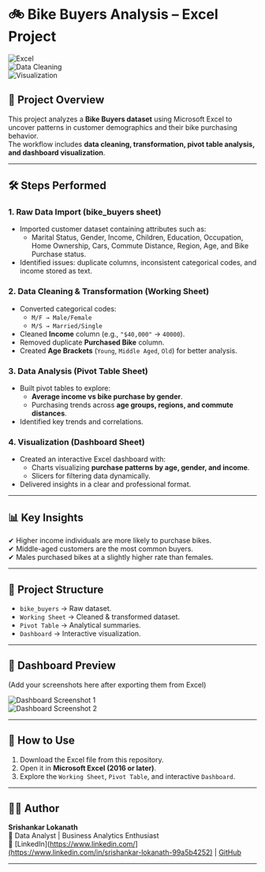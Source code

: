 # 🚲 Bike Buyers Analysis – Excel Project  

![Excel](https://img.shields.io/badge/Tool-Microsoft%20Excel-green?logo=microsoft-excel&logoColor=white)  
![Data Cleaning](https://img.shields.io/badge/Focus-Data%20Cleaning-blue)  
![Visualization](https://img.shields.io/badge/Focus-Visualization-orange)  

## 📌 Project Overview  
This project analyzes a **Bike Buyers dataset** using Microsoft Excel to uncover patterns in customer demographics and their bike purchasing behavior.  
The workflow includes **data cleaning, transformation, pivot table analysis, and dashboard visualization**.  

---

## 🛠 Steps Performed  

### 1. **Raw Data Import (bike_buyers sheet)**  
- Imported customer dataset containing attributes such as:  
  - Marital Status, Gender, Income, Children, Education, Occupation, Home Ownership, Cars, Commute Distance, Region, Age, and Bike Purchase status.  
- Identified issues: duplicate columns, inconsistent categorical codes, and income stored as text.  

### 2. **Data Cleaning & Transformation (Working Sheet)**  
- Converted categorical codes:  
  - `M/F → Male/Female`  
  - `M/S → Married/Single`  
- Cleaned **Income** column (e.g., `"$40,000"` → `40000`).  
- Removed duplicate **Purchased Bike** column.  
- Created **Age Brackets** (`Young`, `Middle Aged`, `Old`) for better analysis.  

### 3. **Data Analysis (Pivot Table Sheet)**  
- Built pivot tables to explore:  
  - **Average income vs bike purchase by gender**.  
  - Purchasing trends across **age groups, regions, and commute distances**.  
- Identified key trends and correlations.  

### 4. **Visualization (Dashboard Sheet)**  
- Created an interactive Excel dashboard with:  
  - Charts visualizing **purchase patterns by age, gender, and income**.  
  - Slicers for filtering data dynamically.  
- Delivered insights in a clear and professional format.  

---

## 📊 Key Insights  
✔ Higher income individuals are more likely to purchase bikes.  
✔ Middle-aged customers are the most common buyers.  
✔ Males purchased bikes at a slightly higher rate than females.  

---

## 📂 Project Structure  
- `bike_buyers` → Raw dataset.  
- `Working Sheet` → Cleaned & transformed dataset.  
- `Pivot Table` → Analytical summaries.  
- `Dashboard` → Interactive visualization.  

---

## 📸 Dashboard Preview  
(Add your screenshots here after exporting them from Excel)

![Dashboard Screenshot 1](images/dashboard1.png)  
![Dashboard Screenshot 2](images/dashboard2.png)  

---

## 🚀 How to Use  
1. Download the Excel file from this repository.  
2. Open it in **Microsoft Excel (2016 or later)**.  
3. Explore the `Working Sheet`, `Pivot Table`, and interactive `Dashboard`.  

---

## 🧑‍💻 Author  
**Srishankar Lokanath**  
📍 Data Analyst | Business Analytics Enthusiast  
🔗 [LinkedIn](https://www.linkedin.com/](https://www.linkedin.com/in/srishankar-lokanath-99a5b4252) | [GitHub](https://github.com/Srishankar123)  

---
